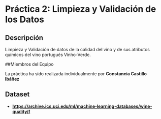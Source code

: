 
# Práctica 2: Limpieza y Validación de los Datos

## Descripción

Limpieza y Validación de datos de la calidad del vino y de sus atributos químicos del vino portugués Vinho-Verde.

##Miembros del Equipo

La práctica ha sido realizada individualmente por **Constancia Castillo Ibáñez**

## Dataset

* **https://archive.ics.uci.edu/ml/machine-learning-databases/wine-quality/f**

